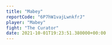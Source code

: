 ```yaml
---
title: "Mabey"
reportCode: "6P7hW1vajLwnkfrJ"
player: "Mabey"
fight: "The Curator"
date: 2021-10-01T19:23:51.380000+00:00
---
```

